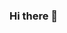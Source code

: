 ### Hi there 👋

<!--
**RenanDelfanti/RenanDelfanti** is a ✨ _special_ ✨ repository because its `README.md` (this file) appears on your GitHub profile.

- 🔭 I’m currently working on mobile development.
- 🌱 I’m currently learning Flutter, Dart and VueJS.
- 💬 Ask me about them, open an issue.
- 📫 How to reach me: renandelfanti@hotmail.com
-->

